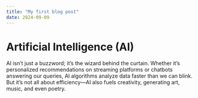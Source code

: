 ```yaml
---
title: "My first blog post"
date: 2024-09-09
---
```


# Artificial Intelligence (AI)

AI isn’t just a buzzword; it’s the wizard behind the curtain. Whether it’s personalized recommendations on streaming platforms or chatbots answering our queries, AI algorithms analyze data faster than we can blink. But it’s not all about efficiency—AI also fuels creativity, generating art, music, and even poetry.

